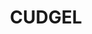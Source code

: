 ---
lastmod: '2025-04-06T06:05:20+00:00'
latitude: -34.902108
layout: suburb
longitude: 146.303599
postcode: '2700'
state: NSW
title: CUDGEL
url: /nsw/cudgel/
---